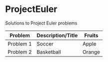 # ProjectEuler
Solutions to Project Euler problems

| __Problem__ | __Description/Title__ | __Fruits__ |
|-------------|------------|------------|
| Problem 1   | Soccer     | Apple      |
| Problem 2   | Basketball | Orange     |
